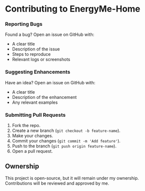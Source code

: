 # Contributing to EnergyMe-Home

### Reporting Bugs

Found a bug? Open an issue on GitHub with:

- A clear title
- Description of the issue
- Steps to reproduce
- Relevant logs or screenshots

### Suggesting Enhancements

Have an idea? Open an issue on GitHub with:

- A clear title
- Description of the enhancement
- Any relevant examples

### Submitting Pull Requests

1. Fork the repo.
2. Create a new branch (`git checkout -b feature-name`).
3. Make your changes.
4. Commit your changes (`git commit -m 'Add feature'`).
5. Push to the branch (`git push origin feature-name`).
6. Open a pull request.

## Ownership

This project is open-source, but it will remain under my ownership. Contributions will be reviewed and approved by me.
